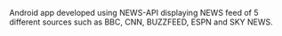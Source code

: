 Android app developed using NEWS-API displaying  NEWS feed of 5 different sources such as BBC, CNN, BUZZFEED, ESPN and SKY NEWS. 
